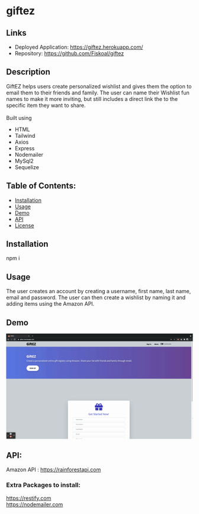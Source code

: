 # giftez
## Links
* Deployed Application: https://giftez.herokuapp.com/
* Repository: https://github.com/Fiskoal/giftez

## Description
GiftEZ helps users create personalized wishlist and gives them the option to email them to their friends and family. 
The user can name their Wishlist fun names to make it more inviting, but still includes a direct link the to the specific item they want to share.
<br>
<br>
Built using
* HTML 
* Tailwind
* Axios
* Express
* Nodemailer
* MySql2
* Sequelize

## Table of Contents:

- [Installation](#installation)
- [Usage](#usage)
- [Demo](#demo)
- [API](#API)
- [License](#license)


## Installation
npm i

## Usage
 The user creates an account by creating a username, first name, last name, email and password.  The user can then create a wishlist by naming it and adding items using the Amazon API.

## Demo

![demo of site](public/images/demoGiftEZ.gif)

## API:
Amazon API : https://rainforestapi.com

### Extra Packages to install:
https://restify.com
<br>
https://nodemailer.com
